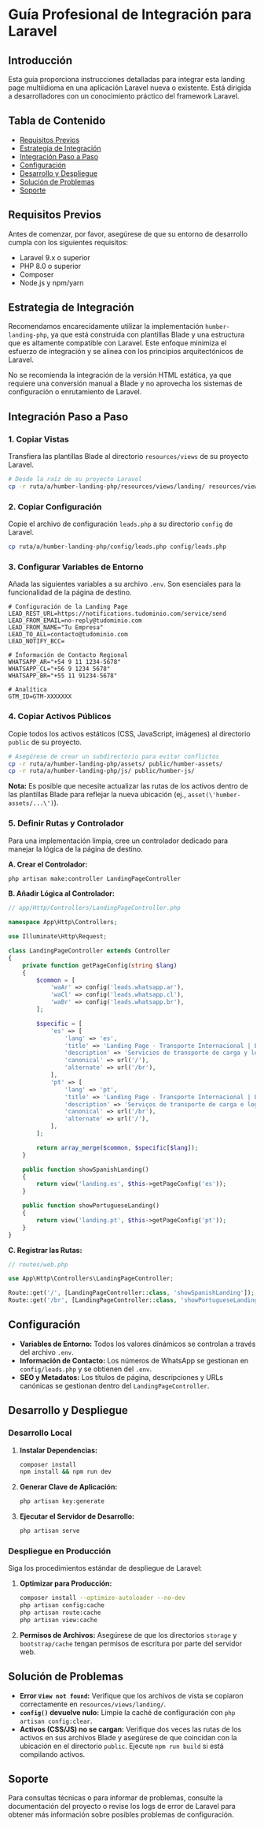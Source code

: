# Guía Profesional de Integración para Laravel

## Introducción

Esta guía proporciona instrucciones detalladas para integrar esta landing page multiidioma en una aplicación Laravel nueva o existente. Está dirigida a desarrolladores con un conocimiento práctico del framework Laravel.

## Tabla de Contenido

- [Requisitos Previos](#requisitos-previos)
- [Estrategia de Integración](#estrategia-de-integración)
- [Integración Paso a Paso](#integración-paso-a-paso)
- [Configuración](#configuración)
- [Desarrollo y Despliegue](#desarrollo-y-despliegue)
- [Solución de Problemas](#solución-de-problemas)
- [Soporte](#soporte)

## Requisitos Previos

Antes de comenzar, por favor, asegúrese de que su entorno de desarrollo cumpla con los siguientes requisitos:

- Laravel 9.x o superior
- PHP 8.0 o superior
- Composer
- Node.js y npm/yarn

## Estrategia de Integración

Recomendamos encarecidamente utilizar la implementación `humber-landing-php`, ya que está construida con plantillas Blade y una estructura que es altamente compatible con Laravel. Este enfoque minimiza el esfuerzo de integración y se alinea con los principios arquitectónicos de Laravel.

No se recomienda la integración de la versión HTML estática, ya que requiere una conversión manual a Blade y no aprovecha los sistemas de configuración o enrutamiento de Laravel.

## Integración Paso a Paso

### 1. Copiar Vistas

Transfiera las plantillas Blade al directorio `resources/views` de su proyecto Laravel.

```bash
# Desde la raíz de su proyecto Laravel
cp -r ruta/a/humber-landing-php/resources/views/landing/ resources/views/landing/
```

### 2. Copiar Configuración

Copie el archivo de configuración `leads.php` a su directorio `config` de Laravel.

```bash
cp ruta/a/humber-landing-php/config/leads.php config/leads.php
```

### 3. Configurar Variables de Entorno

Añada las siguientes variables a su archivo `.env`. Son esenciales para la funcionalidad de la página de destino.

```env
# Configuración de la Landing Page
LEAD_REST_URL=https://notifications.tudominio.com/service/send
LEAD_FROM_EMAIL=no-reply@tudominio.com
LEAD_FROM_NAME="Tu Empresa"
LEAD_TO_ALL=contacto@tudominio.com
LEAD_NOTIFY_BCC=

# Información de Contacto Regional
WHATSAPP_AR="+54 9 11 1234-5678"
WHATSAPP_CL="+56 9 1234 5678"
WHATSAPP_BR="+55 11 91234-5678"

# Analítica
GTM_ID=GTM-XXXXXXX
```

### 4. Copiar Activos Públicos

Copie todos los activos estáticos (CSS, JavaScript, imágenes) al directorio `public` de su proyecto.

```bash
# Asegúrese de crear un subdirectorio para evitar conflictos
cp -r ruta/a/humber-landing-php/assets/ public/humber-assets/
cp -r ruta/a/humber-landing-php/js/ public/humber-js/
```

**Nota:** Es posible que necesite actualizar las rutas de los activos dentro de las plantillas Blade para reflejar la nueva ubicación (ej., `asset(\'humber-assets/...\')`).

### 5. Definir Rutas y Controlador

Para una implementación limpia, cree un controlador dedicado para manejar la lógica de la página de destino.

**A. Crear el Controlador:**

```bash
php artisan make:controller LandingPageController
```

**B. Añadir Lógica al Controlador:**

```php
// app/Http/Controllers/LandingPageController.php

namespace App\Http\Controllers;

use Illuminate\Http\Request;

class LandingPageController extends Controller
{
    private function getPageConfig(string $lang)
    {
        $common = [
            'waAr' => config('leads.whatsapp.ar'),
            'waCl' => config('leads.whatsapp.cl'),
            'waBr' => config('leads.whatsapp.br'),
        ];

        $specific = [
            'es' => [
                'lang' => 'es',
                'title' => 'Landing Page - Transporte Internacional | Logística',
                'description' => 'Servicios de transporte de carga y logística internacional especializada.',
                'canonical' => url('/'),
                'alternate' => url('/br'),
            ],
            'pt' => [
                'lang' => 'pt',
                'title' => 'Landing Page - Transporte Internacional | Logística',
                'description' => 'Serviços de transporte de carga e logística internacional especializada.',
                'canonical' => url('/br'),
                'alternate' => url('/'),
            ],
        ];

        return array_merge($common, $specific[$lang]);
    }

    public function showSpanishLanding()
    {
        return view('landing.es', $this->getPageConfig('es'));
    }

    public function showPortugueseLanding()
    {
        return view('landing.pt', $this->getPageConfig('pt'));
    }
}
```

**C. Registrar las Rutas:**

```php
// routes/web.php

use App\Http\Controllers\LandingPageController;

Route::get('/', [LandingPageController::class, 'showSpanishLanding']);
Route::get('/br', [LandingPageController::class, 'showPortugueseLanding']);
```

## Configuración

- **Variables de Entorno:** Todos los valores dinámicos se controlan a través del archivo `.env`.
- **Información de Contacto:** Los números de WhatsApp se gestionan en `config/leads.php` y se obtienen del `.env`.
- **SEO y Metadatos:** Los títulos de página, descripciones y URLs canónicas se gestionan dentro del `LandingPageController`.

## Desarrollo y Despliegue

### Desarrollo Local

1.  **Instalar Dependencias:**
    ```bash
    composer install
    npm install && npm run dev
    ```
2.  **Generar Clave de Aplicación:**
    ```bash
    php artisan key:generate
    ```
3.  **Ejecutar el Servidor de Desarrollo:**
    ```bash
    php artisan serve
    ```

### Despliegue en Producción

Siga los procedimientos estándar de despliegue de Laravel:

1.  **Optimizar para Producción:**
    ```bash
    composer install --optimize-autoloader --no-dev
    php artisan config:cache
    php artisan route:cache
    php artisan view:cache
    ```
2.  **Permisos de Archivos:** Asegúrese de que los directorios `storage` y `bootstrap/cache` tengan permisos de escritura por parte del servidor web.

## Solución de Problemas

- **Error `View not found`:** Verifique que los archivos de vista se copiaron correctamente en `resources/views/landing/`.
- **`config()` devuelve nulo:** Limpie la caché de configuración con `php artisan config:clear`.
- **Activos (CSS/JS) no se cargan:** Verifique dos veces las rutas de los activos en sus archivos Blade y asegúrese de que coincidan con la ubicación en el directorio `public`. Ejecute `npm run build` si está compilando activos.

## Soporte

Para consultas técnicas o para informar de problemas, consulte la documentación del proyecto o revise los logs de error de Laravel para obtener más información sobre posibles problemas de configuración.
